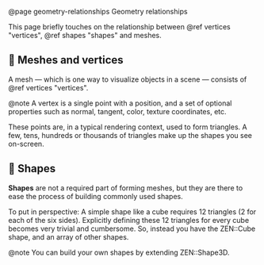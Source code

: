 @page geometry-relationships Geometry relationships

This page briefly touches on the relationship between
@ref vertices "vertices", @ref shapes "shapes" and meshes.

## 🔢 Meshes and vertices

A mesh &mdash; which is one way to visualize objects in a scene &mdash;
consists of @ref vertices "vertices".

@note A vertex is a single point with a position, and a set of optional
properties such as normal, tangent, color, texture coordinates, etc.

These points are, in a typical rendering context, used to form triangles.
A few, tens, hundreds or thousands of triangles make up the shapes you
see on-screen.

## 🔷 Shapes

**Shapes** are not a required part of forming meshes, but they are there
to ease the process of building commonly used shapes.

To put in perspective: A simple shape like a cube requires 12 triangles
(2 for each of the six sides). Explicitly defining these 12 triangles for
every cube becomes very trivial and cumbersome. So, instead you have the
ZEN::Cube shape, and an array of other shapes.

@note You can build your own shapes by extending ZEN::Shape3D.
